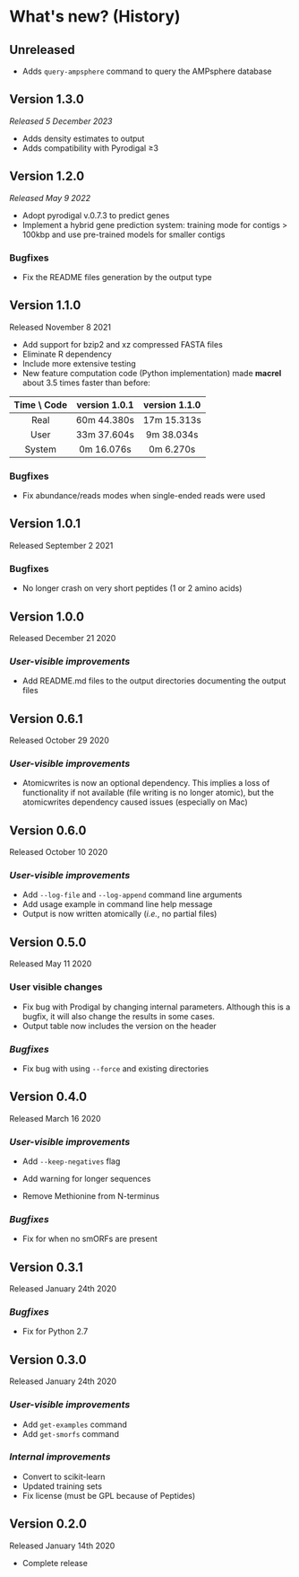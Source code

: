 # What's new? (History)

## Unreleased

- Adds `query-ampsphere` command to query the AMPsphere database

## Version 1.3.0

*Released 5 December 2023*

- Adds density estimates to output
- Adds compatibility with Pyrodigal ≥3


## Version 1.2.0

*Released May 9 2022*

- Adopt pyrodigal v.0.7.3 to predict genes
- Implement a hybrid gene prediction system: training mode
  for contigs &gt; 100kbp and use pre-trained models for smaller contigs

### Bugfixes

- Fix the README files generation by the output type

## Version 1.1.0

Released November 8 2021

- Add support for bzip2 and xz compressed FASTA files
- Eliminate R dependency
- Include more extensive testing
- New feature computation code (Python implementation) made **macrel** about
  3.5 times faster than before:

| **Time \ Code** | **version 1.0.1** | **version 1.1.0** |
| :-----: | :-----: | :-----: |
| Real | 60m 44.380s | 17m 15.313s |
| User | 33m 37.604s | 9m 38.034s |
| System | 0m 16.076s | 0m 6.270s |

### Bugfixes

- Fix abundance/reads modes when single-ended reads were used

## Version 1.0.1

Released September 2 2021

### Bugfixes

- No longer crash on very short peptides (1 or 2 amino acids)

## Version 1.0.0

Released December 21 2020

### *User-visible improvements*

- Add README.md files to the output directories documenting the output files

## Version 0.6.1

Released October 29 2020

### *User-visible improvements*

- Atomicwrites is now an optional dependency. This implies a loss of
  functionality if not available (file writing is no longer atomic), but
  the atomicwrites dependency caused issues (especially on Mac)

## Version 0.6.0

Released October 10 2020

### *User-visible improvements*

- Add `--log-file` and `--log-append` command line arguments
- Add usage example in command line help message
- Output is now written atomically (_i.e._, no partial files)

## Version 0.5.0

Released May 11 2020

### User visible changes
  
- Fix bug with Prodigal by changing internal parameters. Although this is a
  bugfix, it will also change the results in some cases.
- Output table now includes the version on the header

### *Bugfixes*
  
- Fix bug with using `--force` and existing directories

## Version 0.4.0

Released March 16 2020

### *User-visible improvements*

  - Add `--keep-negatives` flag
  
  - Add warning for longer sequences

  - Remove Methionine from N-terminus
  
### *Bugfixes*
  
  - Fix for when no smORFs are present
	
## Version 0.3.1

Released January 24th 2020

### *Bugfixes*
  
- Fix for Python 2.7

## Version 0.3.0

Released January 24th 2020

### *User-visible improvements*

- Add `get-examples` command
- Add `get-smorfs` command
	  
### *Internal improvements*
  
- Convert to scikit-learn
- Updated training sets
- Fix license (must be GPL because of Peptides)

## Version 0.2.0

Released January 14th 2020

- Complete release
